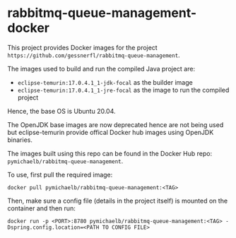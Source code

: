 # rabbitmq-queue-management-docker

This project provides Docker images for the project `https://github.com/gessnerfl/rabbitmq-queue-management`.

The images used to build and run the compiled Java project are:

- `eclipse-temurin:17.0.4.1_1-jdk-focal` as the builder image
- `eclipse-temurin:17.0.4.1_1-jre-focal` as the image to run the compiled project

Hence, the base OS is Ubuntu 20.04.

The OpenJDK base images are now deprecated hence are not being used but eclipse-temurin provide offical Docker hub images using OpenJDK binaries.

The images built using this repo can be found in the Docker Hub repo: `pymichaelb/rabbitmq-queue-management`.

To use, first pull the required image:

```
docker pull pymichaelb/rabbitmq-queue-management:<TAG>
```

Then, make sure a config file (details in the project itself) is mounted on the container and then run:

```
docker run -p <PORT>:8780 pymichaelb/rabbitmq-queue-management:<TAG> -Dspring.config.location=<PATH TO CONFIG FILE>
```
